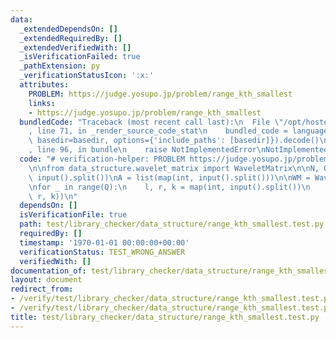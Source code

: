 ```yaml
---
data:
  _extendedDependsOn: []
  _extendedRequiredBy: []
  _extendedVerifiedWith: []
  _isVerificationFailed: true
  _pathExtension: py
  _verificationStatusIcon: ':x:'
  attributes:
    PROBLEM: https://judge.yosupo.jp/problem/range_kth_smallest
    links:
    - https://judge.yosupo.jp/problem/range_kth_smallest
  bundledCode: "Traceback (most recent call last):\n  File \"/opt/hostedtoolcache/PyPy/3.7.13/x64/site-packages/onlinejudge_verify/documentation/build.py\"\
    , line 71, in _render_source_code_stat\n    bundled_code = language.bundle(stat.path,\
    \ basedir=basedir, options={'include_paths': [basedir]}).decode()\n  File \"/opt/hostedtoolcache/PyPy/3.7.13/x64/site-packages/onlinejudge_verify/languages/python.py\"\
    , line 96, in bundle\n    raise NotImplementedError\nNotImplementedError\n"
  code: "# verification-helper: PROBLEM https://judge.yosupo.jp/problem/range_kth_smallest\n\
    \n\nfrom data_structure.wavelet_matrix import WaveletMatrix\n\nN, Q = map(int,\
    \ input().split())\nA = list(map(int, input().split()))\n\nWM = WaveletMatrix(A)\n\
    \nfor _ in range(Q):\n    l, r, k = map(int, input().split())\n    print(WM.quantile(l,\
    \ r, k))\n"
  dependsOn: []
  isVerificationFile: true
  path: test/library_checker/data_structure/range_kth_smallest.test.py
  requiredBy: []
  timestamp: '1970-01-01 00:00:00+00:00'
  verificationStatus: TEST_WRONG_ANSWER
  verifiedWith: []
documentation_of: test/library_checker/data_structure/range_kth_smallest.test.py
layout: document
redirect_from:
- /verify/test/library_checker/data_structure/range_kth_smallest.test.py
- /verify/test/library_checker/data_structure/range_kth_smallest.test.py.html
title: test/library_checker/data_structure/range_kth_smallest.test.py
---
```

